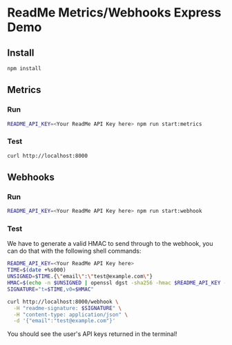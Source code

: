# ReadMe Metrics/Webhooks Express Demo

## Install

```sh
npm install
```

## Metrics

### Run

```sh
README_API_KEY=<Your ReadMe API Key here> npm run start:metrics
```

### Test

```sh
curl http://localhost:8000
```

## Webhooks

### Run

```sh
README_API_KEY=<Your ReadMe API Key here> npm run start:webhook
```

### Test

We have to generate a valid HMAC to send through to the webhook, you can do that with the following shell commands:

```sh
README_API_KEY=<Your ReadMe API Key here>
TIME=$(date +%s000)
UNSIGNED=$TIME.{\"email\":\"test@example.com\"}
HMAC=$(echo -n $UNSIGNED | openssl dgst -sha256 -hmac $README_API_KEY -hex)
SIGNATURE="t=$TIME,v0=$HMAC"

curl http://localhost:8000/webhook \
  -H "readme-signature: $SIGNATURE" \
  -H "content-type: application/json" \
  -d '{"email":"test@example.com"}'
```

You should see the user's API keys returned in the terminal!
